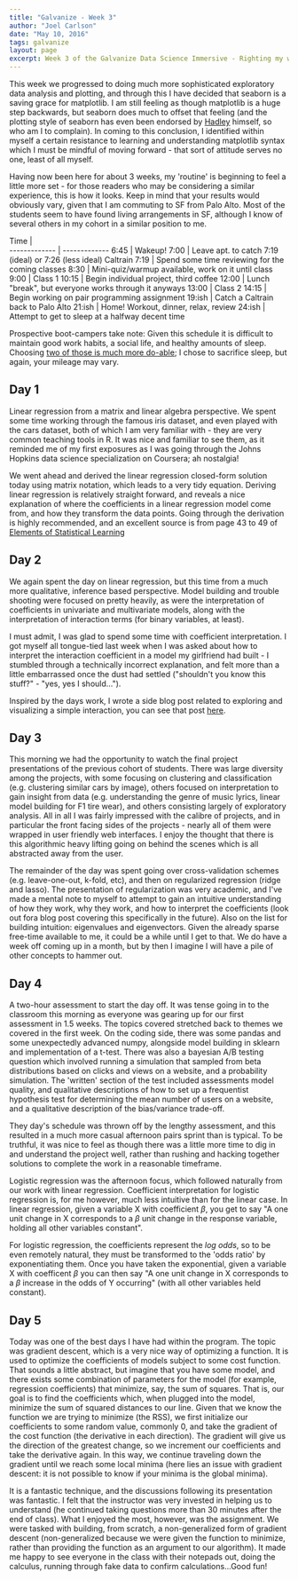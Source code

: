 ```yaml
---
title: "Galvanize - Week 3"
author: "Joel Carlson"
date: "May 10, 2016"
tags: galvanize
layout: page
excerpt: Week 3 of the Galvanize Data Science Immersive - Righting my wrongs with regressions  
---
```




This week we progressed to doing much more sophisticated exploratory data analysis and plotting, and through this I have decided that seaborn is a saving grace for matplotlib. I am still feeling as though matplotlib is a huge step backwards, but seaborn does much to offset that feeling (and the plotting style of seaborn has even been endorsed by [Hadley](http://www.github.com/hadley) himself, so who am I to complain). In coming to this conclusion, I identified within myself a certain resistance to learning and understanding matplotlib syntax which I must be mindful of moving forward - that sort of attitude serves no one, least of all myself.

Having now been here for about 3 weeks, my 'routine' is beginning to feel a little more set - for those readers who may be considering a similar experience, this is how it looks. Keep in mind that your results would obviously vary, given that I am commuting to SF from Palo Alto. Most of the students seem to have found living arrangements in SF, although I know of several others in my cohort in a similar position to me.

Time  |  
------------- | -------------
6:45  | Wakeup!
7:00  | Leave apt. to catch 7:19 (ideal) or 7:26 (less ideal) Caltrain
7:19  | Spend some time reviewing for the coming classes
8:30  | Mini-quiz/warmup available, work on it until class
9:00  | Class 1
10:15 | Begin individual project, third coffee
12:00 | Lunch "break", but everyone works through it anyways
13:00 | Class 2
14:15  | Begin working on pair programming assignment
19:ish | Catch a Caltrain back to Palo Alto
21:ish | Home! Workout, dinner, relax, review
24:ish | Attempt to get to sleep at a halfway decent time

Prospective boot-campers take note: Given this schedule it is difficult to maintain good work habits, a social life, and healthy amounts of sleep. Choosing [two of those is much more do-able](http://imgur.com/EZl3a81); I chose to sacrifice sleep, but again, your mileage may vary.

## Day 1

Linear regression from a matrix and linear algebra perspective. We spent some time working through the famous iris dataset, and even played with the cars dataset, both of which I am very familiar with - they are very common teaching tools in R. It was nice and familiar to see them, as it reminded me of my first exposures as I was going through the Johns Hopkins data science specialization on Coursera; ah nostalgia!

We went ahead and derived the linear regression closed-form solution today using matrix notation, which leads to a very tidy equation. Deriving linear regression is relatively straight forward, and reveals a nice explanation of where the coefficients in a linear regression model come from, and how they transform the data points. Going through the derivation is highly recommended, and an excellent source is from page 43 to 49 of [Elements of Statistical Learning](http://statweb.stanford.edu/~tibs/ElemStatLearn/)

## Day 2

We again spent the day on linear regression, but this time from a much more qualitative, inference based perspective. Model building and trouble shooting were focused on pretty heavily, as were the interpretation of coefficients in univariate and multivariate models, along with the interpretation of interaction terms (for binary variables, at least).

I must admit, I was glad to spend some time with coefficient interpretation. I got myself all tongue-tied last week when I was asked about how to interpret the interaction coefficient in a model my girlfriend had built - I stumbled through a technically incorrect explanation, and felt more than a little embarrassed once the dust had settled ("shouldn't you know this stuff?" - "yes, yes I should...").

Inspired by the days work, I wrote a side blog post related to exploring and visualizing a simple interaction, you can see that post [here](http://joelcarlson.me/2016/05/10/Exploring-Interactions/).

## Day 3

This morning we had the opportunity to watch the final project presentations of the previous cohort of students. There was large diversity among the projects, with some focusing on clustering and classification (e.g. clustering similar cars by image), others focused on interpretation to gain insight from data (e.g. understanding the genre of music lyrics, linear model building for F1 tire wear), and others consisting largely of exploratory analysis. All in all I was fairly impressed with the calibre of projects, and in particular the front facing sides of the projects - nearly all of them were wrapped in user friendly web interfaces. I enjoy the thought that there is this algorithmic heavy lifting going on behind the scenes which is all abstracted away from the user.

The remainder of the day was spent going over cross-validation schemes (e.g. leave-one-out, k-fold, etc), and then on regularized regression (ridge and lasso). The presentation of regularization was very academic, and I've made a mental note to myself to attempt to gain an intuitive understanding of how they work, why they work, and how to interpret the coefficients (look out fora blog post covering this specifically in the future). Also on the list for building intuition: eigenvalues and eigenvectors. Given the already sparse free-time available to me, it could be a while until I get to that. We do have a week off coming up in a month, but by then I imagine I will have a pile of other concepts to hammer out.

## Day 4

A two-hour assessment to start the day off. It was tense going in to the classroom this morning as everyone was gearing up for our first assessment in 1.5 weeks. The topics covered stretched back to themes we covered in the first week. On the coding side, there was some pandas and some unexpectedly advanced numpy, alongside model building in sklearn and implementation of a t-test. There was also a bayesian A/B testing question which involved running a simulation that sampled from beta distributions based on clicks and views on a website, and a probability simulation. The 'written' section of the test included assessments model quality, and qualitative descriptions of how to set up a frequentist hypothesis test for determining the mean number of users on a website, and a qualitative description of the bias/variance trade-off.

They day's schedule was thrown off by the lengthy assessment, and this resulted in a much more casual afternoon pairs sprint than is typical. To be truthful, it was nice to feel as though there was a little more time to dig in and understand the project well, rather than rushing and hacking together solutions to complete the work in a reasonable timeframe.

Logistic regression was the afternoon focus, which followed naturally from our work with linear regression. Coefficient interpretation for logistic regression is, for me however, much less intuitive than for the linear case. In linear regression, given a variable X with coefficient $\beta$, you get to say "A one unit change in X corresponds to a $\beta$ unit change in the response variable, holding all other variables constant".

For logistic regression, the coefficients represent the *log odds*, so to be even remotely natural, they must be transformed to the 'odds ratio' by exponentiating them. Once you have taken the exponential, given a variable X with coefficent $\beta$ you can then say "A one unit change in X corresponds to a $\beta$ increase in the odds of Y occurring" (with all other variables held constant).

## Day 5

Today was one of the best days I have had within the program. The topic was gradient descent, which is a very nice way of optimizing a function. It is used to optimize the coefficients of models subject to some cost function. That sounds a little abstract, but imagine that you have some model, and there exists some combination of parameters for the model (for example, regression coefficients) that minimize, say, the sum of squares. That is, our goal is to find the coefficients which, when plugged into the model, minimize the sum of squared distances to our line. Given that we know the function we are trying to minimize (the RSS), we first initialize our coefficients to some random value, commonly 0, and take the gradient of the cost function (the derivative in each direction). The gradient will give us the direction of the greatest change, so we increment our coefficients and take the derivative again. In this way, we continue traveling down the gradient until we reach some local minima (here lies an issue with gradient descent: it is not possible to know if your minima is the global minima).

It is a fantastic technique, and the discussions following its presentation was fantastic. I felt that the instructor was very invested in helping us to understand (he continued taking questions more than 30 minutes after the end of class). What I enjoyed the most, however, was the assignment. We were tasked with building, from scratch, a non-generalized form of gradient descent (non-generalized because we were given the function to minimize, rather than providing the function as an argument to our algorithm). It made me happy to see everyone in the class with their notepads out, doing the calculus, running through fake data to confirm calculations...Good fun!
